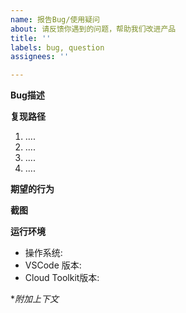 ```yaml
---
name: 报告Bug/使用疑问
about: 请反馈你遇到的问题，帮助我们改进产品
title: ''
labels: bug, question
assignees: ''

---
```


**Bug描述**


**复现路径**
1. ....
2. ....
3. ....
4. ....

**期望的行为**


**截图**


**运行环境**
- 操作系统: 
- VSCode 版本:
- Cloud Toolkit版本:

**附加上下文*
